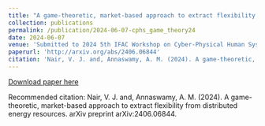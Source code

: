 ```yaml
---
title: "A game-theoretic, market-based approach to extract flexibility from distributed energy resources"
collection: publications
permalink: /publication/2024-06-07-cphs_game_theory24
date: 2024-06-07
venue: 'Submitted to 2024 5th IFAC Workshop on Cyber-Physical Human Systems'
paperurl: 'http://arxiv.org/abs/2406.06844'
citation: 'Nair, V. J. and, Annaswamy, A. M. (2024). A game-theoretic, market-based approach to extract flexibility from distributed energy resources. arXiv preprint arXiv:2406.06844.'
---
```


<a href='http://arxiv.org/abs/2406.06844'>Download paper here</a>

Recommended citation: Nair, V. J. and, Annaswamy, A. M. (2024). A game-theoretic, market-based approach to extract flexibility from distributed energy resources. arXiv preprint arXiv:2406.06844.